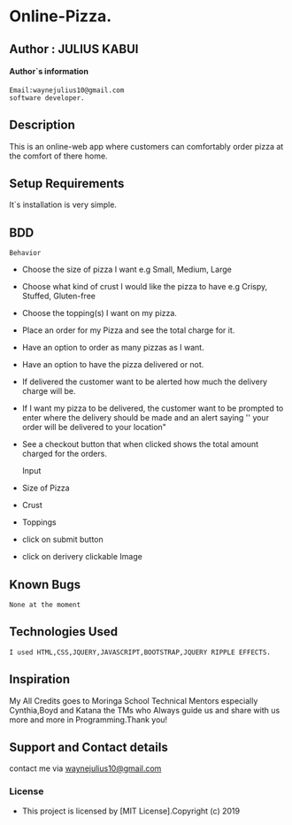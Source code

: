 # Online-Pizza.

## Author : JULIUS KABUI

#### Author`s information
    Email:waynejulius10@gmail.com
    software developer.


## Description
This is an online-web app where customers can comfortably order pizza at the comfort of there home.

## Setup Requirements
It`s installation is very simple.

## BDD
    Behavior
* Choose the size of pizza I want e.g Small, Medium, Large
* Choose what kind of crust I would like the pizza to have e.g Crispy, Stuffed, Gluten-free
* Choose the topping(s) I want on my pizza.
* Place an order for my Pizza and see the total charge for it.
* Have an option to order as many pizzas as I want.
* Have an option to have the pizza delivered or not.
* If delivered the customer want to be alerted how much the delivery charge will be.
* If I want my pizza to be delivered, the customer want to be prompted to enter where the delivery should be made and an alert saying '' your order will be delivered to your location"
* See a checkout button that when clicked shows the total amount charged for the orders.

    Input
* Size of Pizza
* Crust
* Toppings
* click on submit button
* click on derivery clickable Image

## Known Bugs
    None at the moment

## Technologies Used
    I used HTML,CSS,JQUERY,JAVASCRIPT,BOOTSTRAP,JQUERY RIPPLE EFFECTS.

## Inspiration
My All Credits goes to Moringa School Technical Mentors especially Cynthia,Boyd and Katana the TMs who Always guide us and share with us more and more in Programming.Thank you!

## Support and Contact details
contact me via waynejulius10@gmail.com

### License
* This project is licensed by [MIT License].Copyright (c) 2019
